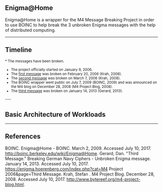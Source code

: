 ## Enigma@Home

Enigma@Home is a wrapper for the M4 Message Breaking Project in order to use
BOINC to help break the 3 unbroken Enigma messages with the help of distributed
computing.

---

## Timeline
<small>* The messages have been broken. 
* The project officially started on January 9, 2006.
* The [first message](http://www.bytereef.org/m4-project-first-break.html) was
broken on February 20, 2006 (Krah, 2008).
* The [second message](http://www.bytereef.org/m4-project-second-break.html) was 
broken on March 7, 2006 (Krah, 2008).
* The BOINC wrapper went public on July 7, 2009 (BOINC, 2009) and was 
announced on the M4 blog on December 28, 2008 (M4 Project Blog, 2008).
* The [third
message](https://enigma.hoerenberg.com/index.php?cat=M4%20Project%202006&page=Third%20Message) 
was broken on January 14, 2013 (Gerard, 2013).
</small>
---

## Basic Architecture of Workloads

---

## References
BOINC. Enigma@Home - BOINC. March 2, 2009. Accessed July 10,
2017. http://boinc.berkeley.edu/wiki/Enigma@Home.
Gerard, Dan. "Third Message." Breaking German Navy Ciphers - Unbroken Enigma
message. January 14, 2013. Accessed July 10, 2017.
https://enigma.hoerenberg.com/index.php?cat=M4 Project 2006&page=Third Message.
Krah, Stefan . M4 Project Blog. December 28, 2008. Accessed July 10, 2017.
http://www.bytereef.org/m4-project-blog.html.

